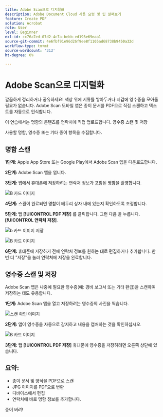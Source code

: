 ```yaml
---
title: Adobe Scan으로 디지털화
description: Adobe Document Cloud 사용 요령 및 팁 살펴보기
feature: Create PDF
solution: Acrobat
role: User
level: Beginner
exl-id: cc76a7ed-07d2-4c7a-bebb-ed193e69eaa1
source-git-commit: 4e6fbf91e96d26f9ee8f1105ad68738b9450a32d
workflow-type: tm+mt
source-wordcount: '313'
ht-degree: 0%

---
```


# Adobe Scan으로 디지털화

깔끔하게 정리하거나 공유하세요! 책상 위에 서류를 쌓아두거나 지갑에 영수증을 모아둘 필요가 없습니다. Adobe Scan 모바일 앱은 종이 문서를 PDF으로 직접 스캔하고 텍스트를 자동으로 인식합니다.

이 연습에서는 명함의 콘텐츠를 연락처에 직접 업로드합니다. 영수증 스캔 및 저장

사용할 명함, 영수증 또는 기타 종이 항목을 수집합니다.

## 명함 스캔

**1단계:** Apple App Store 또는 Google Play에서 Adobe Scan 앱을 다운로드합니다.

**2단계:** Adobe Scan 앱을 엽니다.

**3단계:** 앱에서 휴대폰에 저장하려는 연락처 정보가 포함된 명함을 촬영합니다.

![B 카드 이미지](assets/scanbcard.png)


**4단계:** 스캔이 완료되면 명함이 테두리 상자 내에 있는지 확인하도록 조정합니다.

**5단계:** 탭 **[!UICONTROL PDF 저장]** 를 클릭합니다. 그런 다음 을 누릅니다. **[!UICONTROL 연락처 저장]**.


![b 카드 이미지 저장](assets/savecontact.jpg)

![B 카드 이미지](assets/savecontact.png)

**6단계:** 휴대폰에 저장하기 전에 연락처 정보를 원하는 대로 편집하거나 추가합니다. 한 번 더 &quot;저장&quot;을 눌러 연락처에 저장을 완료합니다.

## 영수증 스캔 및 저장

Adobe Scan 앱은 나중에 필요한 영수증(예: 경비 보고서 또는 기타 환급)을 스캔하여 저장하는 데도 유용합니다.

**1단계:** Adobe Scan 앱을 열고 저장하려는 영수증의 사진을 찍습니다.

![스캔 확인 이미지](assets/scanreceipt.png)


**2단계:** 앱이 영수증을 자동으로 감지하고 내용을 캡처하는 것을 확인하십시오.

![B 카드 이미지](assets/receiptoutput.jpg)

**3단계:** 탭 **[!UICONTROL PDF 저장]** 휴대폰에 영수증을 저장하려면 오른쪽 상단에 있습니다.


## 요약:

* 종이 문서 및 양식을 PDF으로 스캔
* JPG 이미지를 PDF으로 변환
* 디바이스에서 편집
* 연락처에 바로 명함 정보를 추가합니다.

종이 버려!

